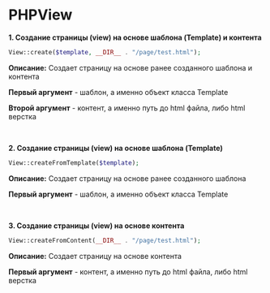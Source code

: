 # PHPView

**1. Создание страницы (view) на основе шаблона (Template) и контента**
```php
View::create($template, __DIR__ . "/page/test.html");
```

**Описание:** Создает страницу на основе ранее созданного шаблона и контента

**Первый аргумент** - шаблон, а именно объект класса Template

**Второй аргумент** - контент, а именно путь до html файла, либо html верстка

<br>

**2. Создание страницы (view) на основе шаблона (Template)**
```php
View::createFromTemplate($template);
```

**Описание:** Создает страницу на основе ранее созданного шаблона

**Первый аргумент** - шаблон, а именно объект класса Template

<br>

**3. Создание страницы (view) на основе контента**
```php
View::createFromContent(__DIR__ . "/page/test.html");
```

**Описание:** Создает страницу на основе контента

**Первый аргумент** - контент, а именно путь до html файла, либо html верстка
